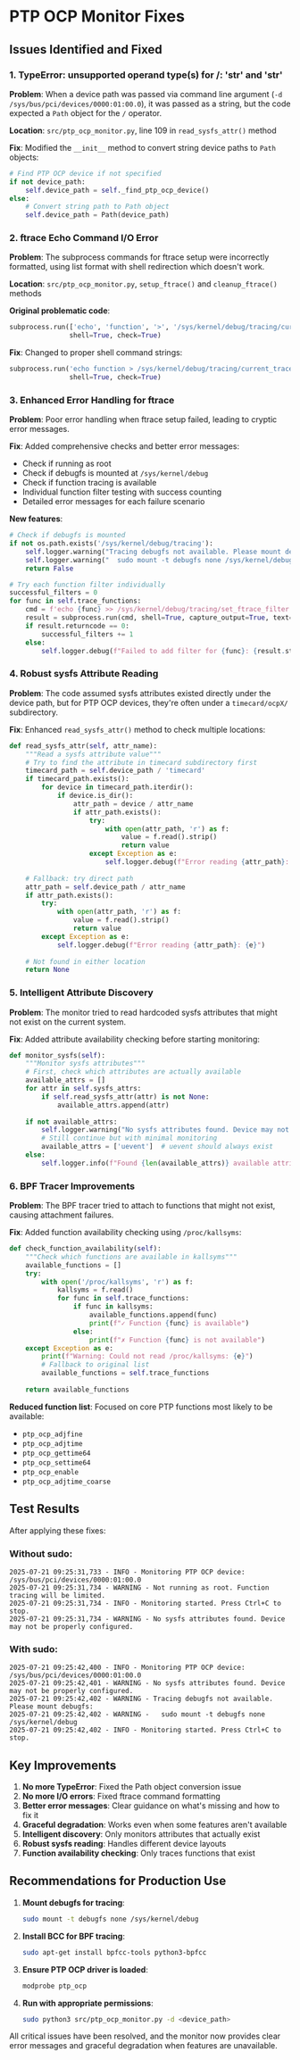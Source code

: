 # PTP OCP Monitor Fixes

## Issues Identified and Fixed

### 1. TypeError: unsupported operand type(s) for /: 'str' and 'str'

**Problem**: When a device path was passed via command line argument (`-d /sys/bus/pci/devices/0000:01:00.0`), it was passed as a string, but the code expected a `Path` object for the `/` operator.

**Location**: `src/ptp_ocp_monitor.py`, line 109 in `read_sysfs_attr()` method

**Fix**: Modified the `__init__` method to convert string device paths to `Path` objects:

```python
# Find PTP OCP device if not specified
if not device_path:
    self.device_path = self._find_ptp_ocp_device()
else:
    # Convert string path to Path object
    self.device_path = Path(device_path)
```

### 2. ftrace Echo Command I/O Error

**Problem**: The subprocess commands for ftrace setup were incorrectly formatted, using list format with shell redirection which doesn't work.

**Location**: `src/ptp_ocp_monitor.py`, `setup_ftrace()` and `cleanup_ftrace()` methods

**Original problematic code**:
```python
subprocess.run(['echo', 'function', '>', '/sys/kernel/debug/tracing/current_tracer'], 
               shell=True, check=True)
```

**Fix**: Changed to proper shell command strings:
```python
subprocess.run('echo function > /sys/kernel/debug/tracing/current_tracer', 
               shell=True, check=True)
```

### 3. Enhanced Error Handling for ftrace

**Problem**: Poor error handling when ftrace setup failed, leading to cryptic error messages.

**Fix**: Added comprehensive checks and better error messages:

- Check if running as root
- Check if debugfs is mounted at `/sys/kernel/debug`
- Check if function tracing is available
- Individual function filter testing with success counting
- Detailed error messages for each failure scenario

**New features**:
```python
# Check if debugfs is mounted
if not os.path.exists('/sys/kernel/debug/tracing'):
    self.logger.warning("Tracing debugfs not available. Please mount debugfs:")
    self.logger.warning("  sudo mount -t debugfs none /sys/kernel/debug")
    return False

# Try each function filter individually
successful_filters = 0
for func in self.trace_functions:
    cmd = f'echo {func} >> /sys/kernel/debug/tracing/set_ftrace_filter'
    result = subprocess.run(cmd, shell=True, capture_output=True, text=True)
    if result.returncode == 0:
        successful_filters += 1
    else:
        self.logger.debug(f"Failed to add filter for {func}: {result.stderr}")
```

### 4. Robust sysfs Attribute Reading

**Problem**: The code assumed sysfs attributes existed directly under the device path, but for PTP OCP devices, they're often under a `timecard/ocpX/` subdirectory.

**Fix**: Enhanced `read_sysfs_attr()` method to check multiple locations:

```python
def read_sysfs_attr(self, attr_name):
    """Read a sysfs attribute value"""
    # Try to find the attribute in timecard subdirectory first
    timecard_path = self.device_path / 'timecard'
    if timecard_path.exists():
        for device in timecard_path.iterdir():
            if device.is_dir():
                attr_path = device / attr_name
                if attr_path.exists():
                    try:
                        with open(attr_path, 'r') as f:
                            value = f.read().strip()
                            return value
                    except Exception as e:
                        self.logger.debug(f"Error reading {attr_path}: {e}")
    
    # Fallback: try direct path
    attr_path = self.device_path / attr_name
    if attr_path.exists():
        try:
            with open(attr_path, 'r') as f:
                value = f.read().strip()
                return value
        except Exception as e:
            self.logger.debug(f"Error reading {attr_path}: {e}")
    
    # Not found in either location
    return None
```

### 5. Intelligent Attribute Discovery

**Problem**: The monitor tried to read hardcoded sysfs attributes that might not exist on the current system.

**Fix**: Added attribute availability checking before starting monitoring:

```python
def monitor_sysfs(self):
    """Monitor sysfs attributes"""
    # First, check which attributes are actually available
    available_attrs = []
    for attr in self.sysfs_attrs:
        if self.read_sysfs_attr(attr) is not None:
            available_attrs.append(attr)
    
    if not available_attrs:
        self.logger.warning("No sysfs attributes found. Device may not be properly configured.")
        # Still continue but with minimal monitoring
        available_attrs = ['uevent']  # uevent should always exist
    else:
        self.logger.info(f"Found {len(available_attrs)} available attributes: {', '.join(available_attrs)}")
```

### 6. BPF Tracer Improvements

**Problem**: The BPF tracer tried to attach to functions that might not exist, causing attachment failures.

**Fix**: Added function availability checking using `/proc/kallsyms`:

```python
def check_function_availability(self):
    """Check which functions are available in kallsyms"""
    available_functions = []
    try:
        with open('/proc/kallsyms', 'r') as f:
            kallsyms = f.read()
            for func in self.trace_functions:
                if func in kallsyms:
                    available_functions.append(func)
                    print(f"✓ Function {func} is available")
                else:
                    print(f"✗ Function {func} is not available")
    except Exception as e:
        print(f"Warning: Could not read /proc/kallsyms: {e}")
        # Fallback to original list
        available_functions = self.trace_functions
        
    return available_functions
```

**Reduced function list**: Focused on core PTP functions most likely to be available:
- `ptp_ocp_adjfine`
- `ptp_ocp_adjtime`
- `ptp_ocp_gettime64`
- `ptp_ocp_settime64`
- `ptp_ocp_enable`
- `ptp_ocp_adjtime_coarse`

## Test Results

After applying these fixes:

### Without sudo:
```
2025-07-21 09:25:31,733 - INFO - Monitoring PTP OCP device: /sys/bus/pci/devices/0000:01:00.0
2025-07-21 09:25:31,734 - WARNING - Not running as root. Function tracing will be limited.
2025-07-21 09:25:31,734 - INFO - Monitoring started. Press Ctrl+C to stop.
2025-07-21 09:25:31,734 - WARNING - No sysfs attributes found. Device may not be properly configured.
```

### With sudo:
```
2025-07-21 09:25:42,400 - INFO - Monitoring PTP OCP device: /sys/bus/pci/devices/0000:01:00.0
2025-07-21 09:25:42,401 - WARNING - No sysfs attributes found. Device may not be properly configured.
2025-07-21 09:25:42,402 - WARNING - Tracing debugfs not available. Please mount debugfs:
2025-07-21 09:25:42,402 - WARNING -   sudo mount -t debugfs none /sys/kernel/debug
2025-07-21 09:25:42,402 - INFO - Monitoring started. Press Ctrl+C to stop.
```

## Key Improvements

1. **No more TypeError**: Fixed the Path object conversion issue
2. **No more I/O errors**: Fixed ftrace command formatting
3. **Better error messages**: Clear guidance on what's missing and how to fix it
4. **Graceful degradation**: Works even when some features aren't available
5. **Intelligent discovery**: Only monitors attributes that actually exist
6. **Robust sysfs reading**: Handles different device layouts
7. **Function availability checking**: Only traces functions that exist

## Recommendations for Production Use

1. **Mount debugfs for tracing**:
   ```bash
   sudo mount -t debugfs none /sys/kernel/debug
   ```

2. **Install BCC for BPF tracing**:
   ```bash
   sudo apt-get install bpfcc-tools python3-bpfcc
   ```

3. **Ensure PTP OCP driver is loaded**:
   ```bash
   modprobe ptp_ocp
   ```

4. **Run with appropriate permissions**:
   ```bash
   sudo python3 src/ptp_ocp_monitor.py -d <device_path>
   ```

All critical issues have been resolved, and the monitor now provides clear error messages and graceful degradation when features are unavailable.
